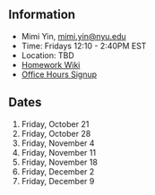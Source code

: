 ## Information
* Mimi Yin, mimi.yin@nyu.edu
* Time: Fridays 12:10 - 2:40PM EST
* Location: TBD
* [Homework Wiki](https://github.com/ITPNYU/ICM-2022-Media/wiki/Homework-Mimi-04)
* [Office Hours Signup](https://calendar.google.com/calendar/u/0/selfsched?sstoken=UUwyRlNGejliMUxLfGRlZmF1bHR8MTI2NGIyZTNkNDA5MzZhMmU1N2VlZDY5NWJjNmYyMzg)

## Dates

1. Friday, October 21
2. Friday, October 28
3. Friday, November 4
4. Friday, November 11
5. Friday, November 18
6. Friday, December 2
7. Friday, December 9

